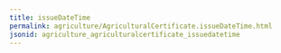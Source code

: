 ```yaml
---
title: issueDateTime
permalink: agriculture/AgriculturalCertificate.issueDateTime.html
jsonid: agriculture_agriculturalcertificate_issuedatetime
---
```

